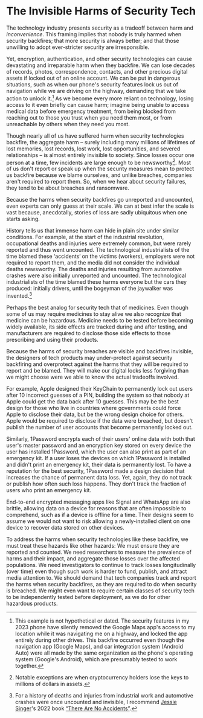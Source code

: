 # The Invisible Harms of Security Tech

The technology industry presents security as a tradeoff between harm and *inconvenience*. This framing implies that nobody is truly harmed when security backfires; that more security is always better; and that those unwilling to adopt ever-stricter security are irresponsible.

Yet, encryption, authentication, and other security technologies can cause devastating and irreparable harm when they backfire. We can lose decades of records, photos, correspondence, contacts, and other precious digital assets if locked out of an online account. We can be put in dangerous situations, such as when our phone's security features lock us out of navigation while we are driving on the highway, demanding that we take action to unlock it.[^locked-navigation]  As we become every more reliant on technology, losing access to it even briefly can cause harm; imagine being unable to access medical data before emergency treatment, from being blocked from reaching out to those you trust when you need them most, or from unreachable by others when they need you most. 

<!-- Losses:
Lost human connection and relationships -->

Though nearly all of us have suffered harm when security technologies backfire, the aggregate harm – surely including many millions of lifetimes of lost memories, lost records, lost work, lost opportunities, and severed relationships – is almost entirely invisible to society. Since losses occur one person at a time, few incidents are large enough to be newsworthy[^cryptocurrency]. Most of us don't report or speak up when the security measures mean to protect us backfire because we blame ourselves, and unlike breaches, companies aren't required to report them. So, when we hear about security failures, they tend to be about breaches and ransomware.

Because the harms when security backfires go unreported and uncounted, even experts can only guess at their scale. We can at best infer the scale is vast because, anecdotally, stories of loss are sadly ubiquitous when one starts asking.

History tells us that immense harm can hide in plain site under similar conditions. For example, at the start of the industrial revolution, occupational deaths and injuries were extremely common, but were rarely reported and thus went uncounted. The technological industrialists of the time blamed these ‘accidents‘ on the victims (workers), employers were not required to report them, and the media did not consider the individual deaths newsworthy. The deaths and injuries resulting from automotive crashes were also initially unreported and uncounted. The technological industrialists of the time blamed these harms everyone but the cars they produced: initially drivers, until the bogeyman of the jaywalker was invented.[^no-accidents]

Perhaps the best analog for security tech that of medicines. Even though some of us may require medicines to stay alive we also recognize that medicine can be hazardous. Medicine needs to be tested before becoming widely available, its side effects are tracked during and after testing, and manufacturers are required to disclose those side effects to those prescribing and using their products.

Because the harms of security breaches are visible and backfires invisible, the designers of tech products may under-protect against security backfiring and overprotect against the harms that they will be required to report and be blamed. They will make our digital locks less forgiving than we might choose were we able to know the actual tradeoffs involved.

For example, Apple designed their KeyChain to permanently lock out users after 10 incorrect guesses of a PIN, building the system so that nobody at Apple could get the data back after 10 guesses. This may be the best design for those who live in countries where governments could force Apple to disclose their data, but be the wrong design choice for others. Apple would be required to disclose if the data were breached, but doesn't publish the number of user accounts that become permanently locked out.

Similarly, 1Password encrypts each of their users' online data with both that user's master password and an encryption key stored on every device the user has installed 1Password, which the user can also print as part of an emergency kit. If a user loses the devices on which 1Password is installed and didn't print an emergency kit, their data is permanently lost. To have a reputation for the best security, 1Password made a design decision that increases the chance of permanent data loss. Yet, again, they do not track or publish how often such loss happens. They don't track the fraction of users who print an emergency kit.

End-to-end encrypted messaging apps like Signal and WhatsApp are also brittle, allowing data on a device for reasons that are often impossible to comprehend, such as if a device is offline for a time. Their designs seem to assume we would not want to risk allowing a newly-installed client on one device to recover data stored on other devices.

To address the harms when security technologies like these backfire, we must treat these hazards like other hazards: We must ensure they are reported and counted. We need researchers to measure the prevalence of harms and their impact, and aggregate those losses over the affected populations. We need investigators to continue to track losses longitudinally (over time) even though such work is harder to fund, publish, and attract media attention to. We should demand that tech companies track and report the harms when security backfires, as they are required to do when security is breached. We might even want to require certain classes of security tech to be independently tested before deployment, as we do for other hazardous products.


[^locked-navigation]: This example is not hypothetical or dated. The security features in my 2023 phone have silently removed the Google Maps app's access to my location while it was navigating me on a highway, and locked the app entirely during other drives. This backfire occurred even though the navigation app (Google Maps), and car integration system (Android Auto) were all made by the same organization as the phone's operating system (Google's Android), which are presumably tested to work together.

[^cryptocurrency]: Notable exceptions are when cryptocurrency holders lose the keys to millions of dollars in assets.


[^no-accidents]: For a history of deaths and injuries from industrial work and automotive crashes were once uncounted and invisible, I recommend [Jessie Singer](https://jessiesinger.com/)'s 2022 book [“There Are No Accidents”](https://www.simonandschuster.com/books/There-Are-No-Accidents/Jessie-Singer/9781797139241).